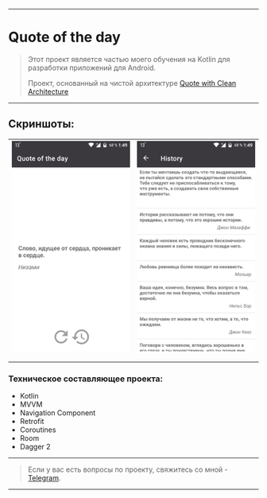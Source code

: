 ____

# Quote of the day

> Этот проект является частью моего обучения на Kotlin для разработки приложений для Android.
> 
> Проект, основанный на чистой архитектуре [Quote with Clean Architecture](https://github.com/zurbaevi/android-quote-of-the-day/tree/clean_architecture)

____

## Скриншоты:

| <img src="pictures/device_screen_1.png"> | <img src="pictures/device_screen_2.png"> |
| ---------------------------------------------- | -------------------------------------------- |

____


### Техническое составляющее проекта:

- Kotlin
- MVVM
- Navigation Component
- Retrofit
- Coroutines
- Room
- Dagger 2

____

> Если у вас есть вопросы по проекту, свяжитесь со мной - [Telegram](https://t.me/zurbaevi). 

___
